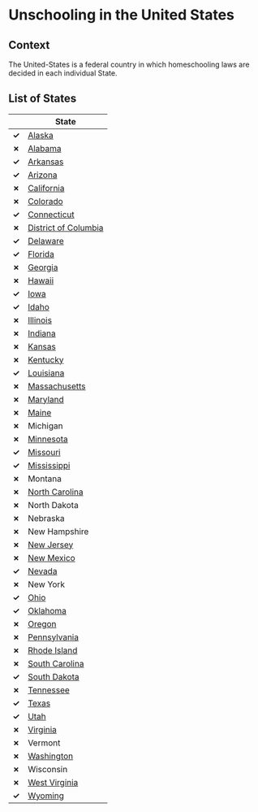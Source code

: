 # Unschooling in the United States

## Context

The United-States is a federal country in which homeschooling laws
are decided in each individual State.

## List of States

|   | State |
| - |   -   |
| __✓__ | [Alaska](Alaska.md) |
| __✗__ | [Alabama](Alabama.md) |
| __✓__ | [Arkansas](Arkansas.md) |
| __✓__ | [Arizona](Arizona.md) |
| __✗__ | [California](California.md) |
| __✗__ | [Colorado](Colorado.md) |
| __✓__ | [Connecticut](Connecticut.md) |
| __✗__ | [District of Columbia](DC.md) |
| __✓__ | [Delaware](Delaware.md) |
| __✓__ | [Florida](Florida.md) |
| __✗__ | [Georgia](Georgia.md) |
| __✗__ | [Hawaii](Hawaii.md) |
| __✓__ | [Iowa](Iowa.md) |
| __✓__ | [Idaho](Idaho.md) |
| __✗__ | [Illinois](Illinois.md) |
| __✗__ | [Indiana](Indiana.md) |
| __✗__ | [Kansas](Kansas.md) |
| __✗__ | [Kentucky](Kentucky.md) |
| __✓__ | [Louisiana](Louisiana.md) |
| __✗__ | [Massachusetts](Massachusetts.md) |
| __✗__ | [Maryland](Maryland.md) |
| __✗__ | [Maine](Maine.md) |
| __✗__ | Michigan |
| __✗__ | [Minnesota](Minnesota.md) |
| __✓__ | [Missouri](Missouri.md) |
| __✓__ | [Mississippi](Mississippi.md) |
| __✗__ | Montana |
| __✗__ | [North Carolina](North-Carolina.md) |
| __✗__ | North Dakota |
| __✗__ | Nebraska |
| __✗__ | New Hampshire |
| __✗__ | [New Jersey](New-Jersey.md) |
| __✗__ | [New Mexico](New-Mexico.md) |
| __✓__ | [Nevada](Nevada.md) |
| __✗__ | New York |
| __✓__ | [Ohio](Ohio.md) |
| __✓__ | [Oklahoma](Oklahoma.md) |
| __✗__ | [Oregon](Oregon.md) |
| __✗__ | [Pennsylvania](Pennsylvania.md) |
| __✗__ | [Rhode Island](Rhode-Island.md) |
| __✗__ | [South Carolina](South-Carolina.md) |
| __✓__ | [South Dakota](South-Dakota.md) |
| __✗__ | [Tennessee](Tennessee.md) |
| __✓__ | [Texas](Texas.md) |
| __✓__ | [Utah](Utah.md) |
| __✗__ | [Virginia](Virginia.md) |
| __✗__ | Vermont |
| __✗__ | [Washington](Washington.md) |
| __✗__ | Wisconsin |
| __✗__ | [West Virginia](West-Virginia.md) |
| __✓__ | [Wyoming](Wyoming.md) |
